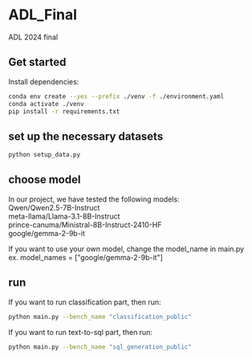 # ADL_Final

ADL 2024 final

## Get started

Install dependencies:

```sh
conda env create --yes --prefix ./venv -f ./environment.yaml
conda activate ./venv
pip install -r requirements.txt
```

## set up the necessary datasets

```sh
python setup_data.py
```

## choose model

In our project, we have tested the following models:\
Qwen/Qwen2.5-7B-Instruct\
meta-llama/Llama-3.1-8B-Instruct\
prince-canuma/Ministral-8B-Instruct-2410-HF\
google/gemma-2-9b-it

If you want to use your own model, change the model_name in main.py\
ex.  model_names = ["google/gemma-2-9b-it"]

## run

If you want to run classification part, then run:

```sh
python main.py --bench_name "classification_public"
```

If you want to run text-to-sql part, then run:

```sh
python main.py --bench_name "sql_generation_public"
```
